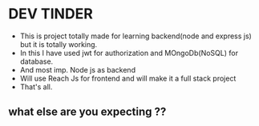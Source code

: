 # DEV TINDER

- This is project totally made for learning backend(node and express js) but it is totally working. 
- In this I have used jwt for authorization and MOngoDb(NoSQL) for database.
- And most imp. Node js as backend
- Will use Reach Js for frontend and will make it a full stack project
- That's all.

## what else are you expecting ??  